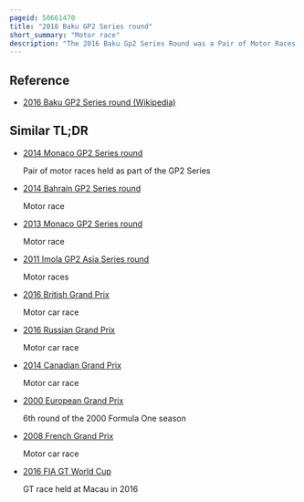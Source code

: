 ```yaml
---
pageid: 50661470
title: "2016 Baku GP2 Series round"
short_summary: "Motor race"
description: "The 2016 Baku Gp2 Series Round was a Pair of Motor Races held as Part of the gp2 Series on 18 and 19 June 2016 in baku City Circuit in Azerbaijan. It was the third Round of the 2016 Gp2 Series and was run in Support of the european grand Prix 2016. The first Race of the 26-lap Feature Race was won by Prema Racing's antonio Giovinazzi from pole Position. Sergey Sirotkin finished second for Art Grand Prix, and russian Time Driver Raffaele Marciello took third. Giovinazzi won the shorter 21-lap Sprint Race with teammate Pierre gasly second and sirotkin Third."
---
```


## Reference

- [2016 Baku GP2 Series round (Wikipedia)](https://en.wikipedia.org/?curid=50661470)

## Similar TL;DR

- [2014 Monaco GP2 Series round](/tldr/en/2014-monaco-gp2-series-round)

  Pair of motor races held as part of the GP2 Series

- [2014 Bahrain GP2 Series round](/tldr/en/2014-bahrain-gp2-series-round)

  Motor race

- [2013 Monaco GP2 Series round](/tldr/en/2013-monaco-gp2-series-round)

  Motor race

- [2011 Imola GP2 Asia Series round](/tldr/en/2011-imola-gp2-asia-series-round)

  Motor races

- [2016 British Grand Prix](/tldr/en/2016-british-grand-prix)

  Motor car race

- [2016 Russian Grand Prix](/tldr/en/2016-russian-grand-prix)

  Motor car race

- [2014 Canadian Grand Prix](/tldr/en/2014-canadian-grand-prix)

  Motor car race

- [2000 European Grand Prix](/tldr/en/2000-european-grand-prix)

  6th round of the 2000 Formula One season

- [2008 French Grand Prix](/tldr/en/2008-french-grand-prix)

  Motor car race

- [2016 FIA GT World Cup](/tldr/en/2016-fia-gt-world-cup)

  GT race held at Macau in 2016
